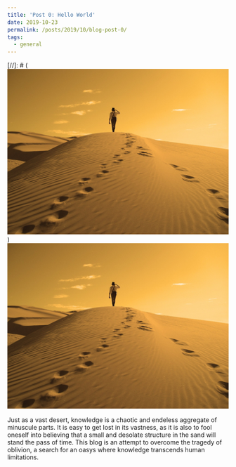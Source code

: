 ```yaml
---
title: 'Post 0: Hello World'
date: 2019-10-23
permalink: /posts/2019/10/blog-post-0/
tags:
  - general
---
```


[//]: # (![Desert of knowledge](/images/wanderer.jpg))
<img src="/images/wanderer.jpg" alt="desert" width="600"/>

Just as a vast desert, knowledge is a chaotic and endeless aggregate of minuscule parts. It is easy to get lost in its vastness, as it is also to fool oneself into believing that a small and desolate structure in the sand will stand the pass of time. This blog is an attempt to overcome the tragedy of oblivion, a search for an oasys where knowledge transcends human limitations.  
